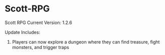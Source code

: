 # Scott-RPG
Scott RPG Current Version: 1.2.6

Update Includes: 
1. Players can now explore a dungeon where they can find treasure, fight monsters, and trigger traps
